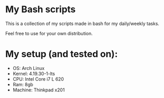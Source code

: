 # My Bash scripts
This is a collection of my scripts made in bash for my daily/weekly tasks.

Feel free to use for your own distribution.

# My setup (and tested on):
- OS: Arch Linux
- Kernel: 4.19.30-1-lts
- CPU: Intel Core i7 L 620
- Ram: 8gb
- Machine: Thinkpad x201
